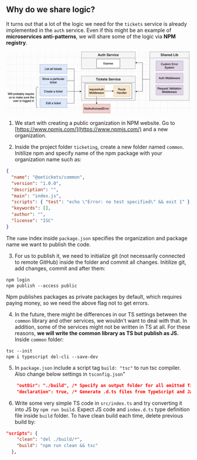 ## Why do we share logic?

It turns out that a lot of the logic we need for the `tickets` service is already implemented in the `auth` service. Even if this might be an example of **microservices anti-patterns**, we will share some of the logic via **NPM registry**.

<p>
<img src="../images/67-code-sharing-1.png" alt="drawing" width=800"/>
</p>

1. We start with creating a public organization in NPM website. Go to [https://www.npmjs.com/](https://www.npmjs.com/) and a new organization.

2. Inside the project folder `ticketing`, create a new folder named `common`. Initilize npm and specify name of the npm package with your organization name such as:

```json
{
  "name": "@oetickets/common",
  "version": "1.0.0",
  "description": "",
  "main": "index.js",
  "scripts": { "test": "echo \"Error: no test specified\" && exit 1" },
  "keywords": [],
  "author": "",
  "license": "ISC"
}
```

The `name` index inside `package.json` specifies the organization and package name we want to publish the code.

3. For us to publish it, we need to initialize git (not necessarily connected to remote GitHub) inside the folder and commit all changes. Initilize git, add changes, commit and after them:

```shell
npm login
npm publish --access public
```

Npm publishes packages as private packages by default, which requires paying money, so we need the above flag not to get errors.

4. In the future, there might be differences in our TS settings between the `common` library and other services, we wouldn't want to deal with that. In addition, some of the services might not be written in TS at all. For these reasons, **we will write the common library as TS but publish as JS.** Inside `common` folder:

```shell
tsc --init
npm i typescript del-cli --save-dev
```

5. In `package.json` include a script tag `build: "tsc"` to run tsc compiler. Also change below settings in `tsconfig.json`"

```json
    "outDir": "./build", /* Specify an output folder for all emitted files. */
    "declaration": true, /* Generate .d.ts files from TypeScript and JavaScript files in your project. */
```

6. Write some very simple TS code in `src/index.ts` and try converting it into JS by `npm run build`. Expect JS code and `index.d.ts` type definition file inside `build` folder. To have clean build each time, delete previous build by:

```json
"scripts": {
    "clean": "del ./build/*",
    "build": "npm run clean && tsc"
  },
```
